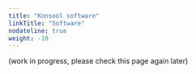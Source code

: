 ```yaml
---
title: "Konsool software"
linkTitle: "Software"
nodateline: true
weight: -10
---
```


(work in progress, please check this page again later)
